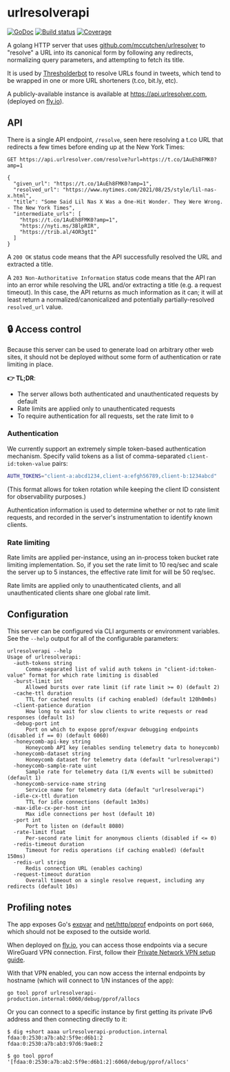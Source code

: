 # urlresolverapi

[![GoDoc](https://pkg.go.dev/badge/github.com/mccutchen/urlresolverapi)](https://pkg.go.dev/github.com/mccutchen/urlresolverapi)
[![Build status](https://github.com/mccutchen/urlresolverapi/actions/workflows/test.yaml/badge.svg)](https://github.com/mccutchen/urlresolverapi/actions/workflows/test.yaml)
[![Coverage](https://codecov.io/gh/mccutchen/urlresolverapi/branch/main/graph/badge.svg)](https://codecov.io/gh/mccutchen/urlresolverapi)

A golang HTTP server that uses [github.com/mccutchen/urlresolver][pkg] to
"resolve" a URL into its canonical form by following any redirects, normalizing
query parameters, and attempting to fetch its title.

It is used by [Thresholderbot][] to resolve URLs found in tweets, which tend to
be wrapped in one or more URL shorteners (t.co, bit.ly, etc).

A publicly-available instance is available at https://api.urlresolver.com,
(deployed on [fly.io](https://fly.io)).

## API

There is a single API endpoint, `/resolve`, seen here resolving a t.co URL that redirects a
few times before ending up at the New York Times:

```
GET https://api.urlresolver.com/resolve?url=https://t.co/1AuEh8FMK0?amp=1

{
  "given_url": "https://t.co/1AuEh8FMK0?amp=1",
  "resolved_url": "https://www.nytimes.com/2021/08/25/style/lil-nas-x.html",
  "title": "Some Said Lil Nas X Was a One-Hit Wonder. They Were Wrong. - The New York Times",
  "intermediate_urls": [
    "https://t.co/1AuEh8FMK0?amp=1",
    "https://nyti.ms/3BlpRIR",
    "https://trib.al/4OR3gtI"
  ]
}
```

A `200 OK` status code means that the API successfully resolved the URL and
extracted a title.

A `203 Non-Authoritative Information` status code means that the API ran into
an error while resolving the URL and/or extracting a title (e.g. a request
timeout). In this case, the API returns as much information as it can; it will
at least return a normalized/canonicalized and potentially partially-resolved
`resolved_url` value.


## 🔒 Access control

Because this server can be used to generate load on arbitrary other web sites,
it should not be deployed without some form of authentication or rate limiting
in place.

**👉 TL;DR**:
- The server allows both authenticated and unauthenticated requests by default
- Rate limits are applied only to unauthenticated requests
- To require authentication for all requests, set the rate limit to `0`

### Authentication

We currently support an extremely simple token-based authentication mechanism.
Specify valid tokens as a list of comma-separated `client-id:token-value`
pairs:

```bash
AUTH_TOKENS="client-a:abcd1234,client-a:efgh56789,client-b:1234abcd"
```

(This format allows for token rotation while keeping the client ID consistent
for observability purposes.)

Authentication information is used to determine whether or not to rate limit
requests, and recorded in the server's instrumentation to identify known
clients.

### Rate limiting

Rate limits are applied per-instance, using an in-process token bucket rate
limiting implementation. So, if you set the rate limit to 10 req/sec and scale
the server up to 5 instances, the effective rate limit for will be 50 req/sec.

Rate limits are applied only to unauthenticated clients, and all
unauthenticated clients share one global rate limit.


## Configuration

This server can be configured via CLI arguments or environment variables. See
the `--help` output for all of the configurable parameters:

```
urlresolverapi --help
Usage of urlresolverapi:
  -auth-tokens string
      Comma-separated list of valid auth tokens in "client-id:token-value" format for which rate limiting is disabled
  -burst-limit int
      Allowed bursts over rate limit (if rate limit >= 0) (default 2)
  -cache-ttl duration
      TTL for cached results (if caching enabled) (default 120h0m0s)
  -client-patience duration
      How long to wait for slow clients to write requests or read responses (default 1s)
  -debug-port int
      Port on which to expose pprof/expvar debugging endpoints (disabled if == 0) (default 6060)
  -honeycomb-api-key string
      Honeycomb API key (enables sending telemetry data to honeycomb)
  -honeycomb-dataset string
      Honeycomb dataset for telemetry data (default "urlresolverapi")
  -honeycomb-sample-rate uint
      Sample rate for telemetry data (1/N events will be submitted) (default 1)
  -honeycomb-service-name string
      Service name for telemetry data (default "urlresolverapi")
  -idle-cx-ttl duration
      TTL for idle connections (default 1m30s)
  -max-idle-cx-per-host int
      Max idle connections per host (default 10)
  -port int
      Port to listen on (default 8080)
  -rate-limit float
      Per-second rate limit for anonymous clients (disabled if <= 0)
  -redis-timeout duration
      Timeout for redis operations (if caching enabled) (default 150ms)
  -redis-url string
      Redis connection URL (enables caching)
  -request-timeout duration
      Overall timeout on a single resolve request, including any redirects (default 10s)
```


## Profiling notes

The app exposes Go's [expvar][] and [net/http/pprof][pprof] endpoints on port
`6060`, which should not be exposed to the outside world.

When deployed on [fly.io], you can access those endpoints via a secure
WireGuard VPN connection.  First, follow their [Private Network VPN setup guide][vpn].

With that VPN enabled, you can now access the internal endpoints by hostname
(which will connect to 1/N instances of the app):

```
go tool pprof urlresolverapi-production.internal:6060/debug/pprof/allocs
```

Or you can connect to a specific instance by first getting its private IPv6
address and then connecting directly to it:

```
$ dig +short aaaa urlresolverapi-production.internal
fdaa:0:2530:a7b:ab2:5f9e:d6b1:2
fdaa:0:2530:a7b:ab3:97d6:9ae8:2

$ go tool pprof '[fdaa:0:2530:a7b:ab2:5f9e:d6b1:2]:6060/debug/pprof/allocs'
```


[pkg]: https://github.com/mccutchen/urlresolver
[Thresholderbot]: https://thresholderbot.com/
[purell]: https://github.com/PuerkitoBio/purell
[blog]: https://www.agwa.name/blog/post/preventing_server_side_request_forgery_in_golangs
[expvar]: https://golang.org/pkg/expvar/
[pprof]: https://golang.org/pkg/net/http/pprof/
[fly.io]: https://fly.io/
[vpn]: https://fly.io/docs/reference/private-networking/#private-network-vpn
